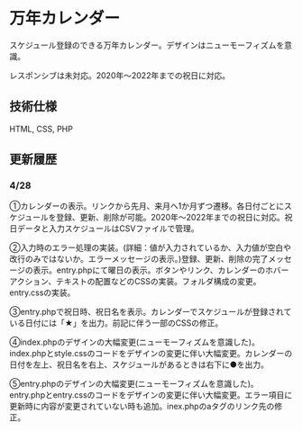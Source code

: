 # 万年カレンダー

スケジュール登録のできる万年カレンダー。デザインはニューモーフィズムを意識。

レスポンシブは未対応。2020年～2022年までの祝日に対応。

## 技術仕様

HTML, CSS, PHP

## 更新履歴

### 4/28 

①カレンダーの表示。リンクから先月、来月へ1か月ずつ遷移。各日付ごとにスケジュールを登録、更新、削除が可能。2020年～2022年までの祝日に対応。祝日データと入力スケジュールはCSVファイルで管理。

②入力時のエラー処理の実装。(詳細：値が入力されているか、入力値が空白や改行のみではないか。エラーメッセージの表示。)登録、更新、削除の完了メッセージの表示。entry.phpにて曜日の表示。ボタンやリンク、カレンダーのホバーアクション、テキストの配置などのCSSの実装。フォルダ構成の変更。entry.cssの実装。

③entry.phpで祝日時、祝日名を表示。カレンダーでスケジュールが登録されている日付には「★」を出力。前記に伴う一部のCSSの修正。

④index.phpのデザインの大幅変更(ニューモーフィズムを意識した)。index.phpとstyle.cssのコードをデザインの変更に伴い大幅変更。カレンダーの日付を左上、祝日名を右上、スケジュールがあるときは右下に●を出力。

⑤entry.phpのデザインの大幅変更(ニューモーフィズムを意識した)。entry.phpとentry.cssのコードをデザインの変更に伴い大幅変更。エラー項目に更新時に内容が変更されていない時も追加。inex.phpのaタグのリンク先の修正。